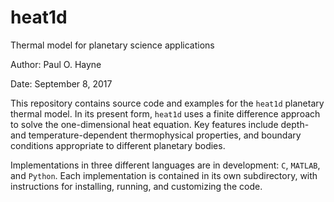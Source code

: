 # heat1d
Thermal model for planetary science applications

Author: Paul O. Hayne

Date: September 8, 2017

This repository contains source code and examples for the `heat1d` planetary thermal model. In its present form, `heat1d` uses a finite difference approach to solve the one-dimensional heat equation. Key features include depth- and temperature-dependent thermophysical properties, and boundary conditions appropriate to different planetary bodies.

Implementations in three different languages are in development: `C`, `MATLAB`, and `Python`. Each implementation is contained in its own subdirectory, with instructions for installing, running, and customizing the code.
